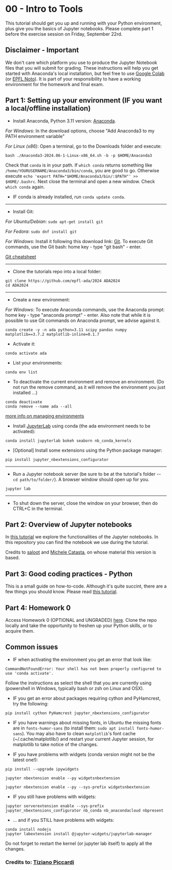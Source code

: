 # 00 - Intro to Tools

This tutorial should get you up and running with your Python environment, plus give you the basics of Jupyter notebooks. Please complete part 1 before the exercise session on Friday, September 22rd. 

## Disclaimer - Important

We don't care which platform you use to produce the Jupyter Notebook files that you will submit for grading. These instructions will help you get started with Anaconda's local installation, but feel free to use [Google Colab](https://colab.research.google.com/notebooks/intro.ipynb) (or [EPFL Noto](https://noto.epfl.ch/)). It is part of your responsibility to have a working environment for the homework and final exam.


## Part 1: Setting up your environment (IF you want a local/offline installation)

* Install Anaconda, Python 3.11 version: [Anaconda](https://www.anaconda.com/download).

*For Windows*: In the download options, choose "Add Anaconda3 to my PATH environment variable"

*For Linux (x86)*: Open a terminal, go to the Downloads folder and execute:

```
bash ./Anaconda3-2024.06-1-Linux-x86_64.sh -b -p $HOME/Anaconda3
```

Check that `conda` is in your path. If `which conda` returns something like `/home/YOURUSERNAME/Anaconda3/bin/conda`, you are good to go. Otherwise execute
`echo 'export PATH="$HOME/Anaconda3/bin/:$PATH"' >> $HOME/.bashrc`. Next close the terminal and open a new window. Check `which conda` again.

* IF conda is already installed, run `conda update conda`.

---


* Install Git:

*For Ubuntu/Debian*: `sudo apt-get install git`

*For Fedora*: `sudo dnf install git`

*For Windows*:
Install it following this download link: [Git](https://git-scm.com/download/win). To execute Git commands, use the Git bash: home key - type "git bash" - enter.

[Git cheatsheet](http://rogerdudler.github.io/git-guide/)

---

* Clone the tutorials repo into a local folder:

```
git clone https://github.com/epfl-ada/2024 ADA2024
cd ADA2024
```
<!-- 
* or pull new changes if you already have it (from the local folder):

```
git pull
``` -->

---

* Create a new environment:

*For Windows*: 
To execute Anaconda commands, use the Anaconda prompt: home key - type "anaconda prompt" - enter.
Also note that while it is possible to use Git commands on Anaconda prompt, we advise against it.

```
conda create -y -n ada python=3.11 scipy pandas numpy matplotlib==3.7.2 matplotlib-inline=0.1.7
```

* Activate it:
    
```
conda activate ada
```

* List your environments:
    
```
conda env list
```

* To deactivate the current environment and remove an environment. (Do not run the remove command, as it will remove the environment you just installed ...)
    
```
conda deactivate
conda remove --name ada --all
```

[more info on managing environments](https://conda.io/docs/user-guide/tasks/manage-environments.html)

* Install [JupyterLab](https://jupyterlab.readthedocs.io/en/stable/) using conda (the ada environment needs to be activated):
    
```
conda install jupyterlab bokeh seaborn nb_conda_kernels
```

* [Optional] Install some extensions using the Python package manager:
    
```
pip install jupyter_nbextensions_configurator
```

---

* Run a Jupyter notebook server (be sure to be at the tutorial's folder -- `cd path/to/folder/`). A browser window should open up for you.

```
jupyter lab
```

---


* To shut down the server, close the window on your browser, then do CTRL+C in the terminal.

## Part 2: Overview of Jupyter notebooks

In [this tutorial](Intro%20to%20Jupyter%20Notebooks.ipynb) we explore the functionalities of the Jupyter notebooks. In this repository you can find the notebook we use during the tutorial.

Credits to [saloot](https://github.com/saloot) and [Michele Catasta](https://github.com/pirroh), on whose material this version is based.

## Part 3: Good coding practices - Python

This is a small guide on how-to-code. Although it's quite succint, there are a few things you should know.
Please read [this tutorial](good_coding_practices.ipynb).


## Part 4: Homework 0

Access Homework 0 (OPTIONAL and UNGRADED) [here](https://github.com/epfl-ada/2024/tree/main/Homework/00%20-%20Optional%20Homework). Clone the repo locally and take the opportunity to freshen up your Python skills, or to acquire them.

## Common issues


* IF when activating the environment you get an error that look like:

```
CommandNotFoundError: Your shell has not been properly configured to use 'conda activate'.
```

Follow the instructions as select the shell that you are currently using (powershell in Windows, typically bash or zsh on Linux and OSX).

* IF you get an error about packages requiring cython and PyHamcrest, try the following:
```
pip install cython PyHamcrest jupyter_nbextensions_configurator
```

* IF you have warnings about missing fonts, in Ubuntu the missing fonts are in `fonts-humor-sans` (to install them: `sudo apt install fonts-humor-sans`). You may also have to clean `matplotlib`'s font cache (~/.cache/matplotlib/) and restart your current Jupyter session, for matplotlib to take notice of the changes.


* IF you have problems with widgets (conda version might not be the latest one!):
    
```
pip install --upgrade ipywidgets
    
jupyter nbextension enable --py widgetsnbextension
    
jupyter nbextension enable --py --sys-prefix widgetsnbextension
```

* IF you still have problems with widgets:

```
jupyter serverextension enable --sys-prefix jupyter_nbextensions_configurator nb_conda nb_anacondacloud nbpresent
```

* ... and if you STILL have problems with widgets:

```
conda install nodejs
jupyter labextension install @jupyter-widgets/jupyterlab-manager
```
Do not forget to restart the kernel (or jupyter lab itself) to apply all the changes.


### Credits to: [Tiziano Piccardi](https://piccardi.me/)
